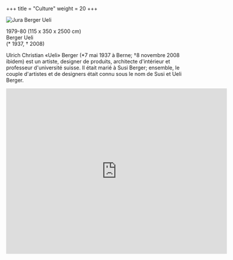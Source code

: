+++
title = "Culture"
weight = 20
+++

![Jura Berger Ueli](https://art-a-bienne.ch/core/cache/thumbs/werke_P0170_w=580.jpeg)

1979-80 (115 x 350 x 2500 cm)  
Berger Ueli  
(* 1937, † 2008)

Ulrich Christian «Ueli» Berger (*7 mai 1937 à Berne; †8 novembre 2008 ibidem) est un artiste, designer de produits, architecte d'intérieur et professeur d'université suisse. Il était marié à Susi Berger; ensemble, le couple d'artistes et de designers était connu sous le nom de Susi et Ueli Berger.

<iframe src="https://www.google.com/maps/embed?pb=!1m18!1m12!1m3!1d242.1150467674015!2d7.233249581513693!3d47.1319079766361!2m3!1f0!2f39.31457594222529!3f0!3m2!1i1024!2i768!4f35!3m3!1m2!1s0x478e195827c27f95%3A0xf102bb63377818f6!2sStrandboden!5e1!3m2!1sfr!2sch!4v1675759873846!5m2!1sfr!2sch" width="600" height="450" style="border:0;" allowfullscreen="" loading="lazy" referrerpolicy="no-referrer-when-downgrade"></iframe>